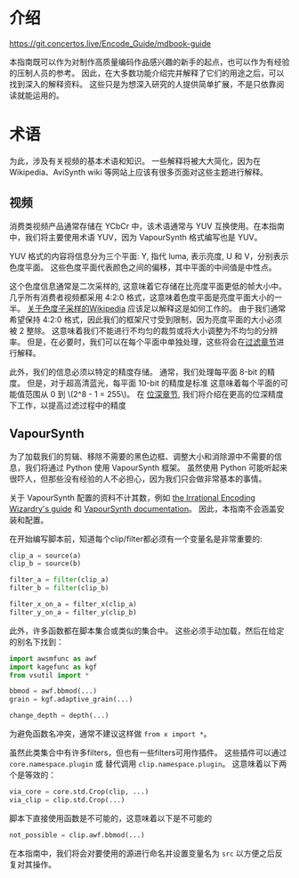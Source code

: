 # 介绍

<https://git.concertos.live/Encode_Guide/mdbook-guide>

本指南既可以作为对制作高质量编码作品感兴趣的新手的起点，也可以作为有经验的压制人员的参考。
因此，在大多数功能介绍完并解释了它们的用途之后，可以找到深入的解释资料。
这些只是为想深入研究的人提供简单扩展，不是只依靠阅读就能运用的。

# 术语

为此，涉及有关视频的基本术语和知识。
一些解释将被大大简化，因为在 Wikipedia、AviSynth wiki 等网站上应该有很多页面对这些主题进行解释。

## 视频

消费类视频产品通常存储在 YCbCr 中，该术语通常与 YUV 互换使用。在本指南中，我们将主要使用术语 YUV，因为 VapourSynth 格式编写也是 YUV。

YUV 格式的内容将信息分为三个平面: Y, 指代 luma, 表示亮度, U 和 V，分别表示色度平面。
这些色度平面代表颜色之间的偏移，其中平面的中间值是中性点。

这个色度信息通常是二次采样的, 这意味着它存储在比亮度平面更低的帧大小中。
几乎所有消费者视频都采用 4:2:0 格式，这意味着色度平面是亮度平面大小的一半。
[关于色度子采样的Wikipedia](https://en.wikipedia.org/wiki/Chroma_subsampling) 应该足以解释这是如何工作的。
由于我们通常希望保持 4:2:0 格式，因此我们的框架尺寸受到限制，因为亮度平面的大小必须被 2 整除。
这意味着我们不能进行不均匀的裁剪或将大小调整为不均匀的分辨率。
但是，在必要时，我们可以在每个平面中单独处理，这些将会在[过滤章节]()进行解释。

此外，我们的信息必须以特定的精度存储。
通常，我们处理每平面 8-bit 的精度。
但是，对于超高清蓝光，每平面 10-bit 的精度是标准
这意味着每个平面的可能值范围从 0 到 \\(2^8 - 1 = 255\\)。
在 [位深章节](filtering/bit_depths.md), 我们将介绍在更高的位深精度下工作，以提高过滤过程中的精度

## VapourSynth

为了加载我们的剪辑、移除不需要的黑色边框、调整大小和消除源中不需要的信息，我们将通过 Python 使用 VapourSynth 框架。
虽然使用 Python 可能听起来很吓人，但那些没有经验的人不必担心，因为我们只会做非常基本的事情。

关于 VapourSynth 配置的资料不计其数，例如 [the Irrational Encoding Wizardry's guide](https://guide.encode.moe/encoding/preparation.html#the-frameserver) 和 [VapourSynth documentation](http://www.vapoursynth.com/doc/index.html)。
因此，本指南不会涵盖安装和配置。

在开始编写脚本前，知道每个clip/filter都必须有一个变量名是非常重要的:

```py
clip_a = source(a)
clip_b = source(b)

filter_a = filter(clip_a)
filter_b = filter(clip_b)

filter_x_on_a = filter_x(clip_a)
filter_y_on_a = filter_y(clip_b)
```

此外，许多函数都在脚本集合或类似的集合中。
这些必须手动加载，然后在给定的别名下找到：

```py
import awsmfunc as awf
import kagefunc as kgf
from vsutil import *

bbmod = awf.bbmod(...)
grain = kgf.adaptive_grain(...)

change_depth = depth(...)
```

为避免函数名冲突，通常不建议这样做 `from x import *`。

虽然此类集合中有许多filters，但也有一些filters可用作插件。
这些插件可以通过 `core.namespace.plugin` 或 替代调用 `clip.namespace.plugin`。
这意味着以下两个是等效的：

```py
via_core = core.std.Crop(clip, ...)
via_clip = clip.std.Crop(...)
```

脚本下直接使用函数是不可能的，这意味着以下是不可能的

```py
not_possible = clip.awf.bbmod(...)
```

在本指南中，我们将会对要使用的源进行命名并设置变量名为 `src` 以方便之后反复对其操作。
